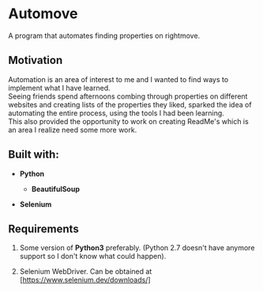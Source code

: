 # Automove
A program that automates finding properties on rightmove.

## Motivation
Automation is an area of interest to me and I wanted to find ways to implement what I have learned.  
Seeing friends spend afternoons combing through properties on different websites and creating lists of the properties they liked, sparked the idea of automating the entire process, using the tools I had been learning.  
This also provided the opportunity to work on creating ReadMe's which is an area I realize need some more work.

## Built with:
* **Python**
    - **BeautifulSoup**

* **Selenium**

## Requirements
1. Some version of **Python3** preferably. (Python 2.7 doesn't have anymore support so I don't know what could happen). 

2. Selenium WebDriver. Can be obtained at [https://www.selenium.dev/downloads/]

